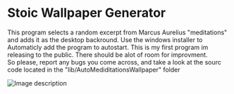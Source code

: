 # Stoic Wallpaper Generator

This program selects a random excerpt from Marcus Aurelius "meditations" and adds it as the desktop backround. 
Use the windows installer to Automaticly add the program to autostart. 
This is my first program im releasing to the public. There should be alot of room for improvment.  
So please, report any bugs you come across, and take a look at the sourc code located in the "lib/AutoMediditationsWallpaper" folder



![Image description](https://raw.githubusercontent.com/MirHannesWartel/Stoic-Wallpaper-Generator/main/program_sample.png)
